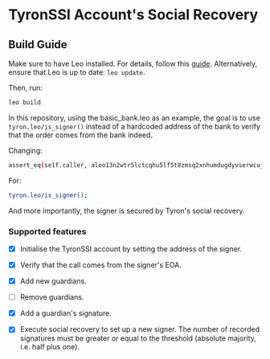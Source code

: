 # TyronSSI Account's Social Recovery

## Build Guide

Make sure to have Leo installed. For details, follow this [guide](https://developer.aleo.org/leo/installation). Alternatively, ensure that Leo is up to date: `leo update`.

Then, run:

```bash
leo build
```

In this repository, using the basic_bank.leo as an example, the goal is to use `tyron.leo/is_signer()` instead of a hardcoded address of the bank to verify that the order comes from the bank indeed.

Changing:

```bash
assert_eq(self.caller, aleo13n2wtr5lctcqhu5lf5t8zmsq2xnhumdugdyvserwcujcgr5ehyzqll4urj);
```

For:

```bash
tyron.leo/is_signer();
```

And more importantly, the signer is secured by Tyron's social recovery.

### Supported features

- [x] Initialise the TyronSSI account by setting the address of the signer.

- [x] Verify that the call comes from the signer's EOA.

- [x] Add new guardians.

- [ ] Remove guardians.

- [x] Add a guardian's signature.

- [x] Execute social recovery to set up a new signer. The number of recorded signatures must be greater or equal to the threshold (absolute majority, i.e. half plus one).
